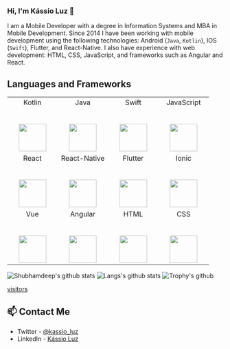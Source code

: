 ### Hi, I'm Kássio Luz 👋

I am a Mobile Developer with a degree in Information Systems and MBA in Mobile Development. Since 2014 I have been working with mobile development using the following technologies: Android (`Java`, `Kotlin`), IOS (`Swift`), Flutter, and React-Native. I also have experience with web development: HTML, CSS, JavaScript, and frameworks such as Angular and React.

## Languages and Frameworks

<table>
  <tbody>
    <tr valign="top">
      <td width="25%" align="center">
        <span>Kotlin</span><br><br><br>
        <img height="64px" src="https://cdn.svgporn.com/logos/kotlin.svg">
      </td>
      <td width="25%" align="center">
        <span>Java</span><br><br><br>
        <img height="64px" src="https://cdn.svgporn.com/logos/java.svg">
      </td>
      <td width="25%" align="center">
        <span>Swift</span><br><br><br>
        <img height="64px" src="https://cdn.svgporn.com/logos/swift.svg">
      </td>
      <td width="25%" align="center">
        <span>JavaScript</span><br><br><br>
        <img height="64px" src="https://cdn.svgporn.com/logos/javascript.svg">
      </td>
    </tr>
    <tr valign="top">
      <td width="25%" align="center">
        <span>React</span><br><br><br>
        <img height="64px" src="https://cdn.svgporn.com/logos/react.svg">
      </td>
      <td width="25%" align="center">
        <span>React-Native</span><br><br><br>
        <img height="64px" src="https://cdn.svgporn.com/logos/react.svg">
      </td>
      <td width="25%" align="center">
        <span>Flutter</span><br><br><br>
        <img height="64px" src="https://cdn.svgporn.com/logos/flutter.svg">
      </td>
       <td width="25%" align="center">
        <span>Ionic</span><br><br><br>
        <img height="64px" src="https://cdn.svgporn.com/logos/ionic.svg">
      </td>
    </tr>
    <tr valign="top">
      <td width="25%" align="center">
        <span>Vue</span><br><br><br>
        <img height="64px" src="https://cdn.svgporn.com/logos/vue.svg">
      </td>
      <td width="25%" align="center">
        <span>Angular</span><br><br><br>
        <img height="64px" src="https://cdn.svgporn.com/logos/angular.svg">
      </td>
      <td width="25%" align="center">
        <span>HTML</span><br><br><br>
        <img height="64px" src="https://cdn.svgporn.com/logos/html-5.svg">
      </td>
       <td width="25%" align="center">
        <span>CSS</span><br><br><br>
        <img height="64px" src="https://cdn.svgporn.com/logos/css-3.svg">
       </td>
    </tr>
  </tbody>
</table>

![Shubhamdeep's github stats](https://github-readme-stats.vercel.app/api?username=KassioVieira&show_icons=true&hide_border=true)
![Langs's github stats](https://github-readme-stats.vercel.app/api/top-langs/?username=KassioVieira&layout=compact)
![Trophy's github](https://github-profile-trophy.vercel.app/?username=KassioVieira&column=3&margin-w=15&margin-h=15)

[visitors](https://visitor-badge.glitch.me/badge?page_id=KassioVieira&left_color=green&right_color=red)

## 📫 Contact Me

- Twitter - [@kassio_luz](https://twitter.com/kassio_luz)
- LinkedIn - [Kássio Luz](https://www.linkedin.com/in/kassio-vieira-luz/)
